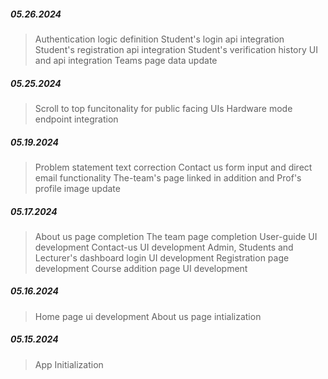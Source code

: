 ##### 05.26.2024

> Authentication logic definition
> Student's login api integration
> Student's registration api integration
> Student's verification history UI and api integration
> Teams page data update

##### 05.25.2024

> Scroll to top funcitonality for public facing UIs
> Hardware mode endpoint integration

##### 05.19.2024

> Problem statement text correction
> Contact us form input and direct email functionality
> The-team's page linked in addition and Prof's profile image update

##### 05.17.2024

> About us page completion
> The team page completion
> User-guide UI development
> Contact-us UI development
> Admin, Students and Lecturer's dashboard
> login UI development
> Registration page development
> Course addition page UI development

##### 05.16.2024

> Home page ui development
> About us page intialization

##### 05.15.2024

> App Initialization
